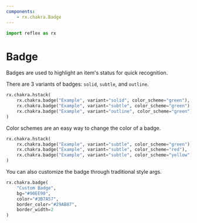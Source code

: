```yaml
---
components:
    - rx.chakra.Badge
---
```


```python exec
import reflex as rx
```

# Badge

Badges are used to highlight an item's status for quick recognition.

There are 3 variants of badges: `solid`, `subtle`, and `outline`.

```python demo
rx.chakra.hstack(
    rx.chakra.badge("Example", variant="solid", color_scheme="green"),
    rx.chakra.badge("Example", variant="subtle", color_scheme="green"),
    rx.chakra.badge("Example", variant="outline", color_scheme="green"),
)
```

Color schemes are an easy way to change the color of a badge.

```python demo
rx.chakra.hstack(
    rx.chakra.badge("Example", variant="subtle", color_scheme="green"),
    rx.chakra.badge("Example", variant="subtle", color_scheme="red"),
    rx.chakra.badge("Example", variant="subtle", color_scheme="yellow"),
)
```

You can also customize the badge through traditional style args.

```python demo
rx.chakra.badge(
    "Custom Badge", 
    bg="#90EE90",
    color="#3B7A57",
    border_color="#29AB87",
    border_width=2
)
```
